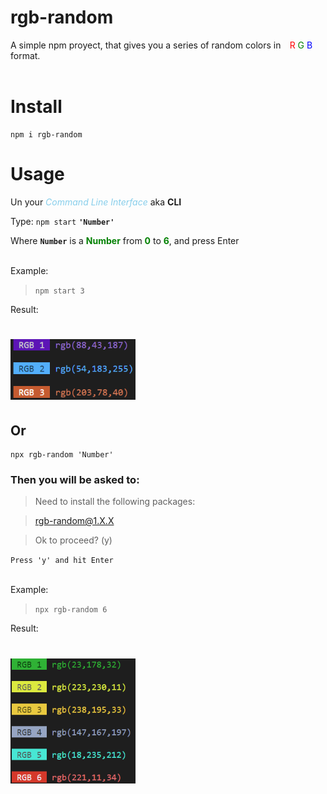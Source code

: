 # rgb-random
A simple npm proyect, that gives you a series of random colors in  <span style="background-color:#fcfcfc;"><font color="red" bgcolor="#def28d">⠀R </font><font color="green"> G </font><font color="blue"> B⠀</font></span> format.
<br><br>

# Install
```
npm i rgb-random
```

# Usage
Un your <font color="skyBlue">*Command Line Interface*</font> aka __CLI__

Type:  `npm start` **`'Number'`**


Where **`Number`** is a **<font color="green">Number</font>** from **<font color="green">0</font>** to **<font color="green">6</font>**, and press Enter

<br>
Example:

> `npm start 3`

Result:

<h1 align="start">
	<img width="200" src="./src/media/ex-3.PNG" alt="Ex 3">
	<br>
</h1>

## Or
```
npx rgb-random 'Number'
```
### Then you will be asked to:
> Need to install the following packages:

> rgb-random@1.X.X

> Ok to proceed? (y)

`Press 'y' and hit Enter`

<br>
Example:

> `npx rgb-random 6`

Result:
<h1 align="start">
	<img width="200" src="./src/media/ex-6.PNG" alt="Ex 6">
	<br>
</h1>

<br>





